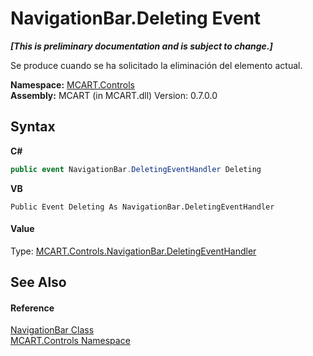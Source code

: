 # NavigationBar.Deleting Event
 _**\[This is preliminary documentation and is subject to change.\]**_

Se produce cuando se ha solicitado la eliminación del elemento actual.

**Namespace:**&nbsp;<a href="1c9d7a8e-81d4-838a-f87d-7379b253b6ce">MCART.Controls</a><br />**Assembly:**&nbsp;MCART (in MCART.dll) Version: 0.7.0.0

## Syntax

**C#**<br />
``` C#
public event NavigationBar.DeletingEventHandler Deleting
```

**VB**<br />
``` VB
Public Event Deleting As NavigationBar.DeletingEventHandler
```


#### Value
Type: <a href="69e372f0-4726-acd0-22c1-c982ddbd321f">MCART.Controls.NavigationBar.DeletingEventHandler</a>

## See Also


#### Reference
<a href="f8adee10-4c70-0c35-f2ea-0afdd2e92957">NavigationBar Class</a><br /><a href="1c9d7a8e-81d4-838a-f87d-7379b253b6ce">MCART.Controls Namespace</a><br />